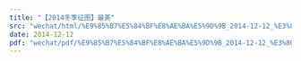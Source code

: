 ```yaml
---
title: "【2014冬季征图】最美"
src: "wechat/html/%E9%85%B7%E5%84%BF%E8%AE%BA%E5%9D%9B_2014-12-12_%E3%80%902014%E5%86%AC%E5%AD%A3%E5%BE%81%E5%9B%BE%E3%80%91%E6%9C%80%E7%BE%8E.html"
date: 2014-12-12
pdf: "wechat/pdf/%E9%85%B7%E5%84%BF%E8%AE%BA%E5%9D%9B_2014-12-12_%E3%80%902014%E5%86%AC%E5%AD%A3%E5%BE%81%E5%9B%BE%E3%80%91%E6%9C%80%E7%BE%8E.pdf"
---
```

